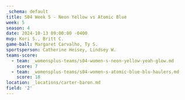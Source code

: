 ```yaml
---
_schema: default
title: S04 Week 5 - Neon Yellow vs Atomic Blue
week: 5
season: 4
date: 2024-10-13 09:00:00 -0400
mvp: Kori S., Britt C.
game-ball: Margaret Carvalho, Ty S.
sportsperson: Catherine Heisey, Lindsey W.
teams-score:
  - team: _womensplus-teams/s04-women-s-neon-yellow-yeah-glow.md
    score: 7
  - team: _womensplus-teams/s04-women-s-atomic-blue-blu-haulers.md
    score: 18
location: _locations/carter-baron.md
field: '2'
---
```

